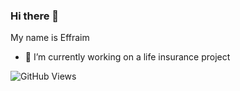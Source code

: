 ### Hi there 👋
My name is Effraim 

- 🔭 I’m currently working on a life insurance project 


![GitHub Views](https://komarev.com/ghpvc/?username=Maynard944)

<!--
**Maynard944/Maynard944** is a ✨ _special_ ✨ repository because its `README.md` (this file) appears on your GitHub profile.

Here are some ideas to get you started:

- 🔭 I’m currently working on ...
- 🌱 I’m currently learning ...
- 👯 I’m looking to collaborate on ...
- 🤔 I’m looking for help with ...
- 💬 Ask me about ...
- 📫 How to reach me: ...
- 😄 Pronouns: ...
- ⚡ Fun fact: ...
-->
